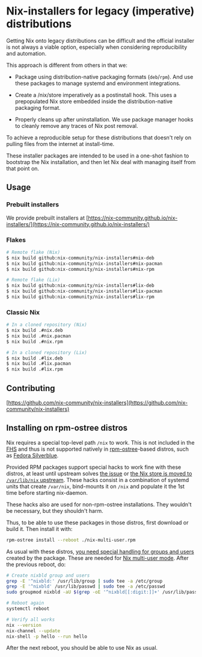 # Nix-installers for legacy (imperative) distributions

Getting Nix onto legacy distributions can be difficult and the official installer
is not always a viable option, especially when considering reproducibility and automation.

This approach is different from others in that we:

- Package using distribution-native packaging formats (`deb`/`rpm`).
  And use these packages to manage systemd and environment integrations.

- Create a /nix/store imperatively as a postinstall hook.
  This uses a prepopulated Nix store embedded inside the distribution-native
  packaging format.

- Properly cleans up after uninstallation.
  We use package manager hooks to cleanly remove any traces of Nix post removal.

To achieve a reproducible setup for these distributions that doesn't rely on
pulling files from the internet at install-time.

These installer packages are intended to be used in a one-shot fashion to bootstrap the Nix installation, and then let Nix deal with managing itself from that point on.

## Usage

### Prebuilt installers
We provide prebuilt installers at [https://nix-community.github.io/nix-installers/](https://nix-community.github.io/nix-installers/)

### Flakes
``` bash
# Remote flake (Nix)
$ nix build github:nix-community/nix-installers#nix-deb
$ nix build github:nix-community/nix-installers#nix-pacman
$ nix build github:nix-community/nix-installers#nix-rpm

# Remote flake (Lix)
$ nix build github:nix-community/nix-installers#lix-deb
$ nix build github:nix-community/nix-installers#lix-pacman
$ nix build github:nix-community/nix-installers#lix-rpm
```

### Classic Nix
``` bash
# In a cloned repository (Nix)
$ nix build .#nix.deb
$ nix build .#nix.pacman
$ nix build .#nix.rpm

# In a cloned repository (Lix)
$ nix build .#lix.deb
$ nix build .#lix.pacman
$ nix build .#lix.rpm
```

## Contributing
[https://github.com/nix-community/nix-installers](https://github.com/nix-community/nix-installers)

## Installing on rpm-ostree distros

Nix requires a special top-level path `/nix` to work. This is not included in the [FHS](https://es.wikipedia.org/wiki/Filesystem_Hierarchy_Standard) and thus is not supported natively in [rpm-ostree](https://rpm-ostree.readthedocs.io/en/stable/)-based distros, such as [Fedora Silverblue](https://silverblue.fedoraproject.org/).

Provided RPM packages support special hacks to work fine with these distros, at least until upstream solves [the issue](https://github.com/coreos/rpm-ostree/issues/337) or [the Nix store is moved to `/var/lib/nix` upstream](https://github.com/NixOS/rfcs/pull/17). These hacks consist in a combination of systemd units that create `/var/nix`, bind-mounts it on `/nix` and populate it the 1st time before starting nix-daemon.

These hacks also are used for non-rpm-ostree installations. They wouldn't be necessary, but they shouldn't harm.

Thus, to be able to use these packages in those distros, first download or build it. Then install it with:

```sh
rpm-ostree install --reboot ./nix-multi-user.rpm
```

As usual with these distros, [you need special handling for groups and users](https://docs.fedoraproject.org/en-US/fedora-silverblue/troubleshooting/#_unable_to_add_user_to_group) created by the package. These are needed for [Nix multi-user mode](https://nixos.org/manual/nix/stable/installation/multi-user.html). After the previous reboot, do:

```sh
# Create nixbld group and users
grep -E '^nixbld:' /usr/lib/group | sudo tee -a /etc/group
grep -E '^nixbld' /usr/lib/passwd | sudo tee -a /etc/passwd
sudo groupmod nixbld -aU $(grep -oE '^nixbld[[:digit:]]+' /usr/lib/passwd | tr '\n' ,)

# Reboot again
systemctl reboot

# Verify all works
nix --version
nix-channel --update
nix-shell -p hello --run hello
```

After the next reboot, you should be able to use Nix as usual.
